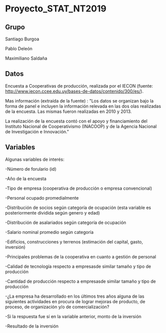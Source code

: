 # Proyecto_STAT_NT2019

## Grupo

Santiago Burgoa

Pablo Deleón

Maximiliano Saldaña

## Datos

Encuesta a Cooperativas de producción, realizada por el IECON (fuente: http://www.iecon.ccee.edu.uy/bases-de-datos/contenido/300/es/).

Mas información (extraída de la fuente) :
"Los datos se organizan bajo la forma de panel e incluyen la información relevada en las dos olas realizadas de la encuesta. Las mismas fueron realizadas en 2010 y 2013.

La realización de la encuesta contó con el apoyo y financiamiento del Instituto Nacional de Cooperativismo (INACOOP) y de la Agencia Nacional de Investigación e Innovación."

## Variables

Algunas variables de interés:

-Número de forulario (id)

-Año de la encuesta

-Tipo de empresa (cooperativa de producción o empresa convencional)

-Personal ocupado promedialmente

-Distribución de socios según categoría de ocupación (esta variable es posteriormente dividida según genero y edad)

-Distribución de asalariados según categoría de ocupación

-Salario nominal promedio según categoría

-Edificios, construcciones y terrenos (estimación del capital, gasto, inversión)

-Principales problemas de la cooperativa en cuanto a gestión de personal

-Calidad de tecnología respecto a empresasde similar tamaño y tipo de producción

-Cantidad de producción respecto a empresasde similar tamaño y tipo de producción

-¿La empresa ha desarrollado en los últimos tres años alguna de las siguientes actividades en procura de lograr mejoras de producto, de proceso, de organización y/o de comercialización? 

-Si la respuesta fue sí en la variable anterior, monto de la inversión

-Resultado de la inversión
